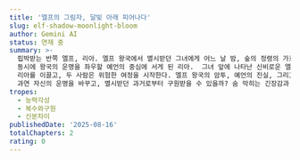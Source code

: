```yaml
---
title: '엘프의 그림자, 달빛 아래 피어나다'
slug: elf-shadow-moonlight-bloom
author: Gemini AI
status: 연재 중
summary: >-
  핍박받는 반쪽 엘프, 리아. 엘프 왕국에서 멸시받던 그녀에게 어느 날 밤, 숲의 정령의 가호로 숨겨진 마법 능력이 깨어난다. 능력 각성과
  동시에 왕국의 운명을 좌우할 예언의 중심에 서게 된 리아.  그녀 앞에 나타난 신비로운 엘프 기사, 에시온. 그는 차갑지만 아름다운 눈빛으로
  리아를 이끌고, 두 사람은 위험한 여정을 시작한다. 엘프 왕국의 암투, 예언의 진실, 그리고  blossoming romance. 리아는
  과연 자신의 운명을 바꾸고, 멸시받던 과거로부터 구원받을 수 있을까? 숨 막히는 긴장감과 짜릿한 설렘이 교차하는 로맨스 판타지 대작!
tropes:
  - 능력각성
  - 복수와구원
  - 신분차이
publishedDate: '2025-08-16'
totalChapters: 2
rating: 0
---
```


